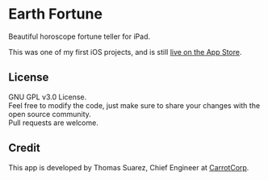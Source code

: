 # Earth Fortune
Beautiful horoscope fortune teller for iPad.

This was one of my first iOS projects, and is still [live on the App Store](https://itunes.apple.com/us/app/earth-fortune-hd/id635145325?mt=8).

## License
GNU GPL v3.0 License.  
Feel free to modify the code, just make sure to share your changes with the open source community.  
Pull requests are welcome.

## Credit
This app is developed by Thomas Suarez, Chief Engineer at [CarrotCorp](http://carrotcorp.com).
